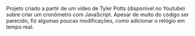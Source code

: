 Projeto criado a partir de um vídeo de Tyler Potts (disponível no Youtube) sobre criar um cronômetro com JavaScript. 
Apesar de muito do código ser parecido, fiz algumas poucas modificações, como adicionar o relógio em tempo real.
